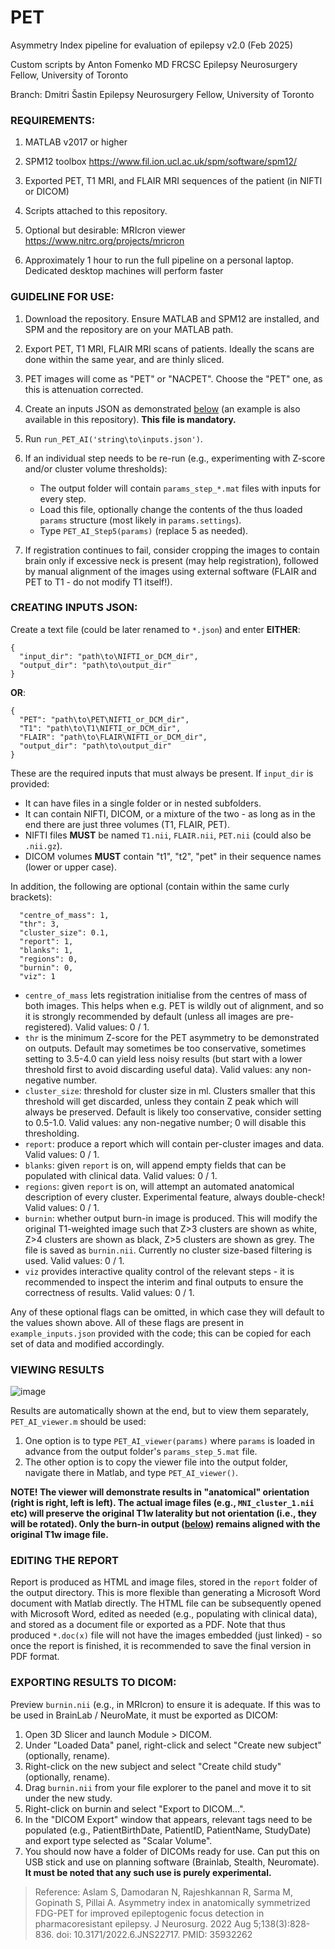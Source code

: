 # PET
Asymmetry Index pipeline for evaluation of epilepsy
v2.0 (Feb 2025)

Custom scripts by Anton Fomenko MD FRCSC
Epilepsy Neurosurgery Fellow, University of Toronto

Branch: Dmitri Šastin
Epilepsy Neurosurgery Fellow, University of Toronto

### REQUIREMENTS:

1. MATLAB v2017 or higher

2. SPM12 toolbox https://www.fil.ion.ucl.ac.uk/spm/software/spm12/

3. Exported PET, T1 MRI, and FLAIR MRI sequences of the patient (in NIFTI or DICOM)

4. Scripts attached to this repository.

5. Optional but desirable: MRIcron viewer  https://www.nitrc.org/projects/mricron

6. Approximately 1 hour to run the full pipeline on a personal laptop. Dedicated desktop machines will perform faster


### GUIDELINE FOR USE:

1. Download the repository. Ensure MATLAB and SPM12 are installed, and SPM and the repository are on your MATLAB path.

2. Export PET, T1 MRI, FLAIR MRI scans of patients. Ideally the scans are done within the same year, and are thinly sliced. 

3. PET images will come as "PET" or "NACPET". Choose the "PET" one, as this is attenuation corrected.

4. Create an inputs JSON as demonstrated [below](#creating-inputs-json) (an example is also available in this repository). **This file is mandatory.**

5. Run `run_PET_AI('string\to\inputs.json')`.

6. If an individual step needs to be re-run (e.g., experimenting with Z-score and/or cluster volume thresholds):
    - The output folder will contain `params_step_*.mat` files with inputs for every step. 
    - Load this file, optionally change the contents of the thus loaded `params` structure (most likely in `params.settings`).
    - Type `PET_AI_Step5(params)` (replace 5 as needed).

7. If registration continues to fail, consider cropping the images to contain brain only if excessive neck is present (may help registration), followed by manual alignment of the images using external software (FLAIR and PET to T1 - do not modify T1 itself!).

### CREATING INPUTS JSON:

Create a text file (could be later renamed to `*.json`) and enter **EITHER**:

```
{
  "input_dir": "path\to\NIFTI_or_DCM_dir",
  "output_dir": "path\to\output_dir"
}
```

**OR**:

```
{
  "PET": "path\to\PET\NIFTI_or_DCM_dir",
  "T1": "path\to\T1\NIFTI_or_DCM_dir",
  "FLAIR": "path\to\FLAIR\NIFTI_or_DCM_dir",
  "output_dir": "path\to\output_dir"
}
```

These are the required inputs that must always be present. If `input_dir` is provided:
 
 - It can have files in a single folder or in nested subfolders.
 - It can contain NIFTI, DICOM, or a mixture of the two - as long as in the end there are just three volumes (T1, FLAIR, PET). 
 - NIFTI files **MUST** be named `T1.nii`, `FLAIR.nii`, `PET.nii` (could also be `.nii.gz`).
 - DICOM volumes **MUST** contain "t1", "t2", "pet" in their sequence names (lower or upper case).

In addition, the following are optional (contain within the same curly brackets):

```
  "centre_of_mass": 1,
  "thr": 3,
  "cluster_size": 0.1,
  "report": 1,
  "blanks": 1,
  "regions": 0, 
  "burnin": 0,
  "viz": 1
```

- `centre_of_mass` lets registration initialise from the centres of mass of both images. This helps when e.g. PET is wildly out of alignment, and so it is strongly recommended by default (unless all images are pre-registered). Valid values: 0&nbsp;/&nbsp;1.
- `thr` is the minimum Z-score for the PET asymmetry to be demonstrated on outputs. Default may sometimes be too conservative, sometimes setting to 3.5-4.0 can yield less noisy results (but start with a lower threshold first to avoid discarding useful data). Valid values: any non-negative number.
- `cluster_size`: threshold for cluster size in ml. Clusters smaller that this threshold will get discarded, unless they contain Z peak which will always be preserved. Default is likely too conservative, consider setting to 0.5-1.0. Valid values: any non-negative number; 0 will disable this thresholding.
- `report`: produce a report which will contain per-cluster images and data. Valid values: 0&nbsp;/&nbsp;1.
- `blanks`: given `report` is on, will append empty fields that can be populated with clinical data. Valid values: 0&nbsp;/&nbsp;1.
- `regions`: given `report` is on, will attempt an automated anatomical description of every cluster. Experimental feature, always double-check! Valid values: 0&nbsp;/&nbsp;1.
- `burnin`: whether output burn-in image is produced. This will modify the original T1-weighted image such that Z>3 clusters are shown as white, Z>4 clusters are shown as black, Z>5 clusters are shown as grey. The file is saved as `burnin.nii`. Currently no cluster size-based filtering is used. Valid values: 0&nbsp;/&nbsp;1.
- `viz` provides interactive quality control of the relevant steps - it is recommended to inspect the interim and final outputs to ensure the correctness of results. Valid values: 0&nbsp;/&nbsp;1.

Any of these optional flags can be omitted, in which case they will default to the values shown above.
All of these flags are present in `example_inputs.json` provided with the code; this can be copied for each set of data and modified accordingly.

### VIEWING RESULTS 

![image](https://github.com/user-attachments/assets/80220561-9b7b-4101-8085-ee257329989a)

Results are automatically shown at the end, but to view them separately, `PET_AI_viewer.m` should be used:

1. One option is to type `PET_AI_viewer(params)` where `params` is loaded in advance from the output folder's `params_step_5.mat` file. 
2. The other option is to copy the viewer file into the output folder, navigate there in Matlab, and type `PET_AI_viewer()`.

**NOTE! The viewer will demonstrate results in "anatomical" orientation (right is right, left is left). The actual image files (e.g., `MNI_cluster_1.nii` etc) will preserve the original T1w laterality but not orientation (i.e., they will be rotated). Only the burn-in output ([below](#exporting-results-to-dicom)) remains aligned with the original T1w image file.**

### EDITING THE REPORT

Report is produced as HTML and image files, stored in the `report` folder of the output directory. This is more flexible than generating a Microsoft Word document with Matlab directly. The HTML file can be subsequently opened with Microsoft Word, edited as needed (e.g., populating with clinical data), and stored as a document file or exported as a PDF. Note that thus produced `*.doc(x)` file will not have the images embedded (just linked) - so once the report is finished, it is recommended to save the final version in PDF format.

### EXPORTING RESULTS TO DICOM:

Preview `burnin.nii` (e.g., in MRIcron) to ensure it is adequate. If this was to be used in BrainLab / NeuroMate, it must be exported as DICOM:

1. Open 3D Slicer and launch Module > DICOM.
2. Under "Loaded Data" panel, right-click and select "Create new subject" (optionally, rename).
3. Right-click on the new subject and select "Create child study" (optionally, rename).
4. Drag `burnin.nii` from your file explorer to the panel and move it to sit under the new study.
5. Right-click on burnin and select "Export to DICOM...".
6. In the "DICOM Export" window that appears, relevant tags need to be populated (e.g., PatientBirthDate, PatientID, PatientName, StudyDate) and export type selected as "Scalar Volume".
7. You should now have a folder of DICOMs ready for use. Can put this on USB stick and use on planning software (Brainlab, Stealth, Neuromate). **It must be noted that any such use is purely experimental.**


> Reference: Aslam S, Damodaran N, Rajeshkannan R, Sarma M, Gopinath S, Pillai A. Asymmetry index in anatomically symmetrized FDG-PET for improved epileptogenic focus detection in pharmacoresistant epilepsy. J Neurosurg. 2022 Aug 5;138(3):828-836. doi: 10.3171/2022.6.JNS22717. PMID: 35932262